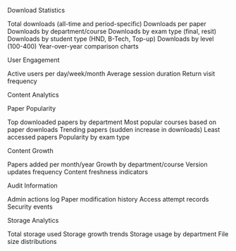 Download Statistics

Total downloads (all-time and period-specific)
Downloads per paper
Downloads by department/course
Downloads by exam type (final, resit)
Downloads by student type (HND, B-Tech, Top-up)
Downloads by level (100-400)
Year-over-year comparison charts

User Engagement

Active users per day/week/month
Average session duration
Return visit frequency

Content Analytics

Paper Popularity

Top downloaded papers by department
Most popular courses based on paper downloads
Trending papers (sudden increase in downloads)
Least accessed papers
Popularity by exam type

Content Growth

Papers added per month/year
Growth by department/course
Version updates frequency
Content freshness indicators

Audit Information

Admin actions log
Paper modification history
Access attempt records
Security events

Storage Analytics

Total storage used
Storage growth trends
Storage usage by department
File size distributions

